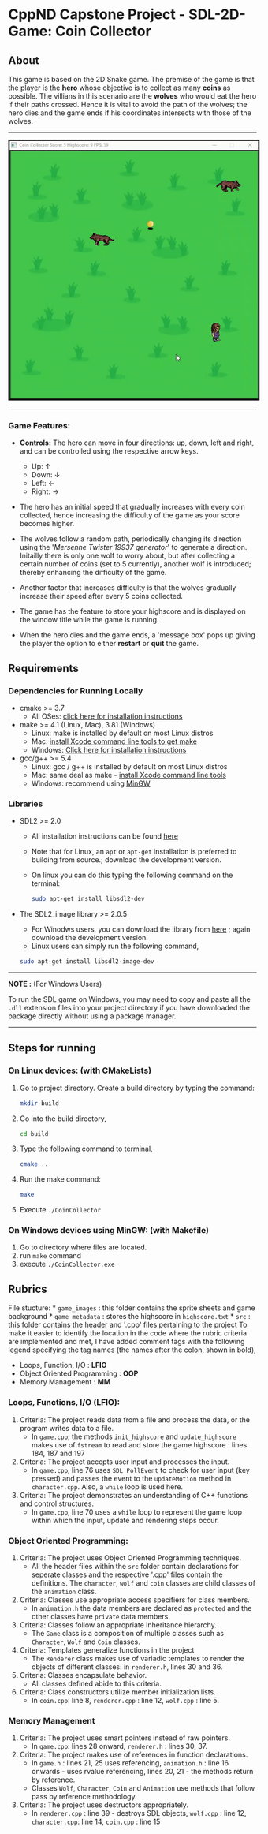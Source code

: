 # CppND Capstone Project - SDL-2D-Game: Coin Collector

## About
This game is based on the 2D Snake game. The premise of the game is that the player is the **hero** whose objective  is to collect as many **coins** as possible. The villians in this scenario are the **wolves** who would eat the hero if their paths crossed. Hence it is vital to avoid the path of the wolves; the hero dies and the game ends if his coordinates intersects with those of the wolves. 

---
<p align="center">
<img src="data/CoinCollector_game.gif" title="CoinCollector_game.gif" border="3">
</p>

---

### Game Features:
+ **Controls:**
    The hero can move in four directions: up, down, left and right, and can be controlled using the respective arrow keys.
    * Up: &#8593; 
    * Down: &#8595;
    * Left: &#8592;
    * Right: &#8594;

+ The hero has an initial speed that gradually increases with every coin collected, hence increasing the difficulty of the game as your score becomes higher.
+ The wolves follow a random path, periodically changing its direction using the '*Mersenne Twister 19937 generator*' to generate a direction. Initailly there is only one wolf to worry about, but after collecting a certain number of coins (set to 5 currently), another wolf is introduced; thereby enhancing the difficulty of the game.
+ Another factor that increases difficulty is that the wolves gradually increase their speed after every 5 coins collected.
+ The game has the feature to store your highscore and is displayed on the window title while the game is running.
+ When the hero dies and the game ends, a 'message box' pops up giving the player the option to either **restart** or **quit** the game. 

## Requirements
### Dependencies for Running Locally
* cmake >= 3.7
  * All OSes: [click here for installation instructions](https://cmake.org/install/)
* make >= 4.1 (Linux, Mac), 3.81 (Windows)
  * Linux: make is installed by default on most Linux distros
  * Mac: [install Xcode command line tools to get make](https://developer.apple.com/xcode/features/)
  * Windows: [Click here for installation instructions](http://gnuwin32.sourceforge.net/packages/make.htm)
* gcc/g++ >= 5.4
  * Linux: gcc / g++ is installed by default on most Linux distros
  * Mac: same deal as make - [install Xcode command line tools](https://developer.apple.com/xcode/features/)
  * Windows: recommend using [MinGW](http://www.mingw.org/)

### Libraries
* SDL2 >= 2.0
  * All installation instructions can be found [here](https://wiki.libsdl.org/Installation)
  * Note that for Linux, an `apt` or `apt-get` installation is preferred to building from source.; download the        development version. 
  * On linux you can do this typing the following command on the terminal:

    ```bash
    sudo apt-get install libsdl2-dev
    ```
* The SDL2_image library >= 2.0.5
    * For Winodws users, you can download the library from [here](https://www.libsdl.org/projects/SDL_image/) ; again download the development version.
    * Linux users can simply run the following command,

    ```bash
    sudo apt-get install libsdl2-image-dev
    ```
---
**NOTE :** (For Windows Users)

To run the SDL game on Windows, you may need to copy and paste all the `.dll` extension files into your project directory if you have downloaded the package directly without using a package manager.

---

## Steps for running
### On Linux devices: (with CMakeLists)
1. Go to project directory. Create a build directory by typing the command: 
    ```bash 
    mkdir build
    ``` 
2. Go into the build directory,
    ```bash
    cd build
    ```
3. Type the following command to terminal,
    ```bash
    cmake ..
    ```
4. Run the make command:
    ```bash
    make
    ```
5. Execute `./CoinCollector`

### On Windows devices using MinGW: (with Makefile)
1. Go to directory where files are located.
2. run `make` command
3. execute `./CoinCollector.exe`

## Rubrics
File stucture: 
        * `game_images` : this folder contains the sprite sheets and game background
        * `game_metadata` : stores the highscore in `highscore.txt`
        * `src` : this folder contains the header and '.cpp' files pertaining to the project
To make it easier to identify the location in the code where the rubric criteria are implemented and met, I have added comment tags with the following legend specifying the tag names (the names after the colon, shown in bold),
* Loops, Function, I/O : **LFIO**
* Object Oriented Programming : **OOP**
* Memory Management : **MM**

### Loops, Functions, I/O (LFIO):
1. Criteria: The project reads data from a file and process the data, or the program writes data to a file.
    * In `game.cpp`, the methods `init_highscore` and `update_highscore` makes use of `fstream` to read and store the game highscore : lines 184, 187 and 197 
2. Criteria: The project accepts user input and processes the input.
    *  In `game.cpp`, line 76 uses `SDL_PollEvent` to check for user input (key pressed) and passes the event to the `updateMotion` method in `character.cpp`. Also, a `while` loop is used here.
3. Criteria: The project demonstrates an understanding of C++ functions and control structures.
    * In `game.cpp`, line 70 uses a `while` loop to represent the game loop within which the input, update and rendering steps occur.

### Object Oriented Programming:
1. Criteria: The project uses Object Oriented Programming techniques.
    * All the header files within the `src` folder contain declarations for seperate classes and the respective '.cpp' files contain the definitions. The `character`, `wolf` and `coin` classes are child classes of the `animation` class.
2. Criteria: Classes use appropriate access specifiers for class members.
    * In `animation.h` the data members are declared as `protected` and the other classes have `private` data members.
3. Criteria: Classes follow an appropriate inheritance hierarchy.
    * The `Game` class is a composition of multiple classes such as `Character`, `Wolf` and `Coin` classes.
4. Criteria: Templates generalize functions in the project
    * The `Renderer` class makes use of variadic templates to render the objects of different classes: in `renderer.h`, lines 30 and 36.
5. Criteria: Classes encapsulate behavior.
    * All classes defined abide to this criteria.
6. Criteria: Class constructors utilize member initialization lists.
    * In `coin.cpp`: line 8, `renderer.cpp` : line 12, `wolf.cpp` : line 5.

### Memory Management
1. Criteria: The project uses smart pointers instead of raw pointers.
    * In `game.cpp`: lines 28 onward, `renderer.h` : lines 30, 37.
2. Criteria: The project makes use of references in function declarations.
    * In `game.h` : lines 21, 25 uses referencing,  `animation.h` : line 16 onwards - uses rvalue referencing, lines 20, 21 - the methods return by reference.
    * Classes `Wolf`, `Character`, `Coin` and `Animation` use methods that follow pass by reference methodology.  
3. Criteria: The project uses destructors appropriately.
    * In `renderer.cpp` : line 39 - destroys SDL objects, `wolf.cpp` : line 12, `character.cpp`: line 14, `coin.cpp` : line 15